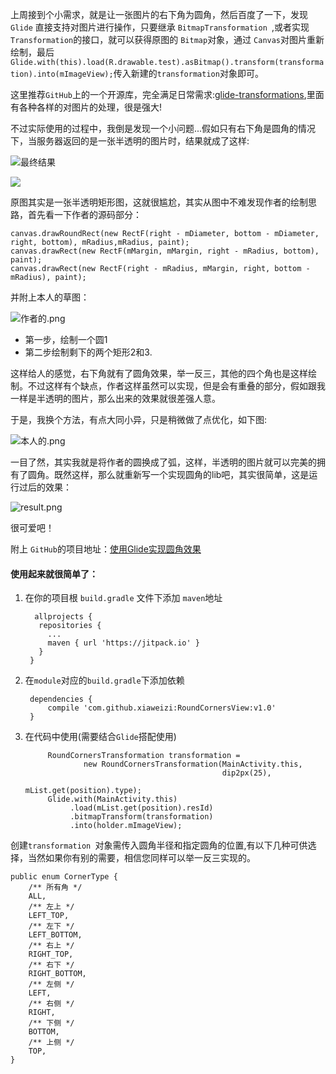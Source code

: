 上周接到个小需求，就是让一张图片的右下角为圆角，然后百度了一下，发现 `Glide` 直接支持对图片进行操作，只要继承 `BitmapTransformation `,或者实现 `Transformation`的接口，就可以获得原图的 `Bitmap`对象，通过 `Canvas`对图片重新绘制，最后 `Glide.with(this).load(R.drawable.test).asBitmap().transform(transformation).into(mImageView);`传入新建的`transformation`对象即可。

这里推荐`GitHub`上的一个开源库，完全满足日常需求:[glide-transformations](https://github.com/wasabeef/glide-transformations),里面有各种各样的对图片的处理，很是强大!

不过实际使用的过程中，我倒是发现一个小问题...假如只有右下角是圆角的情况下，当服务器返回的是一张半透明的图片时，结果就成了这样:

![最终结果](http://upload-images.jianshu.io/upload_images/4043475-36eb01d918e79ca6.png?imageMogr2/auto-orient/strip%7CimageView2/2/w/1240)


![](http://upload-images.jianshu.io/upload_images/4043475-0335ab7c9965900c.gif?imageMogr2/auto-orient/strip)


原图其实是一张半透明矩形图，这就很尴尬，其实从图中不难发现作者的绘制思路，首先看一下作者的源码部分：

    canvas.drawRoundRect(new RectF(right - mDiameter, bottom - mDiameter, right, bottom), mRadius,mRadius, paint);
    canvas.drawRect(new RectF(mMargin, mMargin, right - mRadius, bottom), paint);
    canvas.drawRect(new RectF(right - mRadius, mMargin, right, bottom - mRadius), paint);

并附上本人的草图：

![作者的.png](http://upload-images.jianshu.io/upload_images/4043475-7baad3b9b576f3e5.png?imageMogr2/auto-orient/strip%7CimageView2/2/w/1240)
- 第一步，绘制一个圆1
- 第二步绘制剩下的两个矩形2和3.

这样给人的感觉，右下角就有了圆角效果，举一反三，其他的四个角也是这样绘制。不过这样有个缺点，作者这样虽然可以实现，但是会有重叠的部分，假如跟我一样是半透明的图片，那么出来的效果就很差强人意。

于是，我换个方法，有点大同小异，只是稍微做了点优化，如下图:

![本人的.png](http://upload-images.jianshu.io/upload_images/4043475-9422183b9fae1da5.png?imageMogr2/auto-orient/strip%7CimageView2/2/w/1240)

一目了然，其实我就是将作者的圆换成了弧，这样，半透明的图片就可以完美的拥有了圆角。既然这样，那么就重新写一个实现圆角的lib吧，其实很简单，这是运行过后的效果：

![result.png](http://upload-images.jianshu.io/upload_images/4043475-8c2be5bd03d7a674.png?imageMogr2/auto-orient/strip%7CimageView2/2/w/1240)

很可爱吧！

附上 `GitHub`的项目地址：[使用Glide实现圆角效果](https://github.com/xiaweizi/RoundCornersView)

#### 使用起来就很简单了：

1. 在你的项目根 `build.gradle` 文件下添加 `maven`地址

         allprojects {
		  repositories {
			...
			maven { url 'https://jitpack.io' }
		  }
        }
2. 在`module`对应的`build.gradle`下添加依赖

	    dependencies {
	        compile 'com.github.xiaweizi:RoundCornersView:v1.0'
	    }
3. 在代码中使用(需要结合`Glide`搭配使用)

            RoundCornersTransformation transformation =
                    new RoundCornersTransformation(MainActivity.this,
                                                   dip2px(25),
                                                   mList.get(position).type);
            Glide.with(MainActivity.this)
                 .load(mList.get(position).resId)
                 .bitmapTransform(transformation)
                 .into(holder.mImageView);

创建`transformation `对象需传入圆角半径和指定圆角的位置,有以下几种可供选择，当然如果你有别的需要，相信您同样可以举一反三实现的。

    public enum CornerType {
        /** 所有角 */
        ALL,
        /** 左上 */
        LEFT_TOP,
        /** 左下 */
        LEFT_BOTTOM,
        /** 右上 */
        RIGHT_TOP,
        /** 右下 */
        RIGHT_BOTTOM,
        /** 左侧 */
        LEFT,
        /** 右侧 */
        RIGHT,
        /** 下侧 */
        BOTTOM,
        /** 上侧 */
        TOP,
    }
